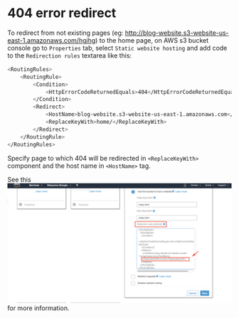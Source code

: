 # 404 error redirect

To redirect from not existing pages (eg: http://blog-website.s3-website-us-east-1.amazonaws.com/hgjhg) to the home page, on AWS s3 bucket console go to `Properties` tab, select `Static website hosting` and add code to the `Redirection rules` textarea like this:

```sh
<RoutingRules>
    <RoutingRule>
        <Condition>
            <HttpErrorCodeReturnedEquals>404</HttpErrorCodeReturnedEquals>
        </Condition>
        <Redirect>
            <HostName>blog-website.s3-website-us-east-1.amazonaws.com</HostName>
            <ReplaceKeyWith>home/</ReplaceKeyWith>
        </Redirect>
    </RoutingRule>
</RoutingRules>
```

Specify page to which 404 will be redirected in `<ReplaceKeyWith>` component and the host name in `<HostName>` tag.

See this ![screenshot](image.png?raw=true "AWS s3 404 redirect") for more information.